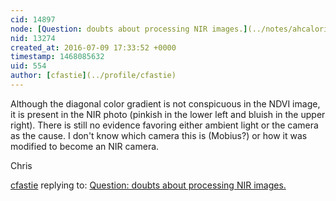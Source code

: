 ```yaml
---
cid: 14897
node: [Question: doubts about processing NIR images.](../notes/ahcalori/07-09-2016/question-doubts-about-processing-nir-images)
nid: 13274
created_at: 2016-07-09 17:33:52 +0000
timestamp: 1468085632
uid: 554
author: [cfastie](../profile/cfastie)
---
```


Although the diagonal color gradient is not conspicuous in the NDVI image, it is present in the NIR photo (pinkish in the lower left and bluish in the upper right). There is still no evidence favoring either ambient light or the camera as the cause.  I don't know which camera this is (Mobius?) or how it was modified to become an NIR camera.

Chris

[cfastie](../profile/cfastie) replying to: [Question: doubts about processing NIR images.](../notes/ahcalori/07-09-2016/question-doubts-about-processing-nir-images)

